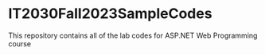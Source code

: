 # IT2030Fall2023SampleCodes


This repository contains all of the lab codes for 
ASP.NET Web Programming course
